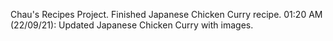 Chau's Recipes Project.
Finished Japanese Chicken Curry recipe.
01:20 AM (22/09/21): Updated Japanese Chicken Curry with images.
